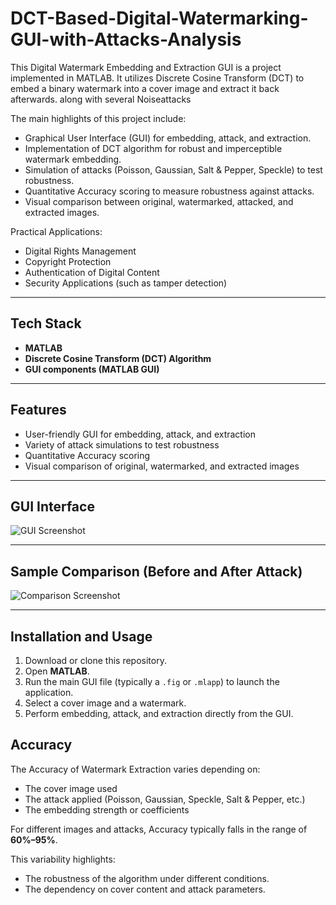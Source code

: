 # DCT-Based-Digital-Watermarking-GUI-with-Attacks-Analysis
This Digital Watermark Embedding and Extraction GUI is a project implemented in MATLAB. It utilizes Discrete Cosine Transform (DCT) to embed a binary watermark into a cover image and extract it back afterwards. along with several Noiseattacks


The main highlights of this project include:

- Graphical User Interface (GUI) for embedding, attack, and extraction.
- Implementation of DCT algorithm for robust and imperceptible watermark embedding.
- Simulation of attacks (Poisson, Gaussian, Salt & Pepper, Speckle) to test robustness.
- Quantitative Accuracy scoring to measure robustness against attacks.
- Visual comparison between original, watermarked, attacked, and extracted images.

Practical Applications:

- Digital Rights Management
- Copyright Protection
- Authentication of Digital Content
- Security Applications (such as tamper detection)

---

## Tech Stack

- **MATLAB**
- **Discrete Cosine Transform (DCT) Algorithm**
- **GUI components (MATLAB GUI)**

---

## Features

- User-friendly GUI for embedding, attack, and extraction
- Variety of attack simulations to test robustness
- Quantitative Accuracy scoring
- Visual comparison of original, watermarked, and extracted images

---

## GUI Interface

![GUI Screenshot](images/gui-screenshot.jpg)

---

## Sample Comparison (Before and After Attack)

![Comparison Screenshot](images/comparison-screenshot.jpg)

---

## Installation and Usage

1. Download or clone this repository.
2. Open **MATLAB**.
3. Run the main GUI file (typically a `.fig` or `.mlapp`) to launch the application.
4. Select a cover image and a watermark.
5. Perform embedding, attack, and extraction directly from the GUI.
## Accuracy

The Accuracy of Watermark Extraction varies depending on:

- The cover image used
- The attack applied (Poisson, Gaussian, Speckle, Salt & Pepper, etc.)
- The embedding strength or coefficients

For different images and attacks, Accuracy typically falls in the range of **60%–95%**.

This variability highlights:
- The robustness of the algorithm under different conditions.
- The dependency on cover content and attack parameters.




